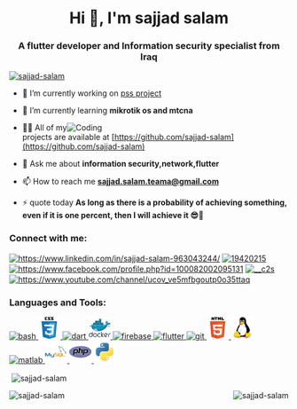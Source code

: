 <h1 align="center">Hi 👋, I'm sajjad salam</h1>

<h3 align="center">A flutter developer and Information security specialist from Iraq</h3>

<p align="left"> <a href="https://github.com/ryo-ma/github-profile-trophy"><img src="https://github-profile-trophy.vercel.app/?username=sajjad-salam" alt="sajjad-salam" /></a> </p>

- 🔭 I’m currently working on [pss project](https://github.com/sajjad-salam/pss)

- 🌱 I’m currently learning **mikrotik os and mtcna**
<img align="right" alt="Coding" width="400" src="https://camo.githubusercontent.com/925382df1a51ad299db7f3d7daec56d71de5f5c148bb36e45415752968b3192b/68747470733a2f2f666972656261736573746f726167652e676f6f676c65617069732e636f6d2f76302f622f706f6b656d6f682d61643066612e61707073706f742e636f6d2f6f2f65386634353334363961336563393765636433353464663436356437333931332e6769663f616c743d6d6564696126746f6b656e3d30343235333662312d643139612d343433382d616262642d343832613738663631623230">

- 👨‍💻 All of my projects are available at [https://github.com/sajjad-salam](https://github.com/sajjad-salam)

- 💬 Ask me about **information security,network,flutter**

- 📫 How to reach me **sajjad.salam.teama@gmail.com**

- ⚡ quote today **As long as there is a probability of achieving something, even if it is one percent, then I will achieve it 😎💪**

<h3 align="left">Connect with me:</h3>
<p align="left">
<a href="https://www.linkedin.com/in/sajjad-salam-963043244/" target="blank"><img align="center" src="https://raw.githubusercontent.com/rahuldkjain/github-profile-readme-generator/master/src/images/icons/Social/linked-in-alt.svg" alt="https://www.linkedin.com/in/sajjad-salam-963043244/" height="30" width="40" /></a>
<a href="https://stackoverflow.com/users/19420215" target="blank"><img align="center" src="https://raw.githubusercontent.com/rahuldkjain/github-profile-readme-generator/master/src/images/icons/Social/stack-overflow.svg" alt="19420215" height="30" width="40" /></a>
<a href="https://www.facebook.com/profile.php?id=100082002095131" target="blank"><img align="center" src="https://raw.githubusercontent.com/rahuldkjain/github-profile-readme-generator/master/src/images/icons/Social/facebook.svg" alt="https://www.facebook.com/profile.php?id=100082002095131" height="30" width="40" /></a>
<a href="https://instagram.com/__c2s" target="blank"><img align="center" src="https://raw.githubusercontent.com/rahuldkjain/github-profile-readme-generator/master/src/images/icons/Social/instagram.svg" alt="__c2s" height="30" width="40" /></a>
<a href="https://www.youtube.com/@Eng.sajjad_salam" target="blank"><img align="center" src="https://raw.githubusercontent.com/rahuldkjain/github-profile-readme-generator/master/src/images/icons/Social/youtube.svg" alt="https://www.youtube.com/channel/ucov_ve5mfbgoutp0o35ttaq" height="30" width="40" /></a>

</p>

<h3 align="left">Languages and Tools:</h3>
<p align="left"> <a href="https://www.gnu.org/software/bash/" target="_blank" rel="noreferrer"> <img src="https://www.vectorlogo.zone/logos/gnu_bash/gnu_bash-icon.svg" alt="bash" width="40" height="40"/> </a> <a href="https://www.w3schools.com/css/" target="_blank" rel="noreferrer"> <img src="https://raw.githubusercontent.com/devicons/devicon/master/icons/css3/css3-original-wordmark.svg" alt="css3" width="40" height="40"/> </a> <a href="https://dart.dev" target="_blank" rel="noreferrer"> <img src="https://www.vectorlogo.zone/logos/dartlang/dartlang-icon.svg" alt="dart" width="40" height="40"/> </a> <a href="https://www.docker.com/" target="_blank" rel="noreferrer"> <img src="https://raw.githubusercontent.com/devicons/devicon/master/icons/docker/docker-original-wordmark.svg" alt="docker" width="40" height="40"/> </a> <a href="https://firebase.google.com/" target="_blank" rel="noreferrer"> <img src="https://www.vectorlogo.zone/logos/firebase/firebase-icon.svg" alt="firebase" width="40" height="40"/> </a> <a href="https://flutter.dev" target="_blank" rel="noreferrer"> <img src="https://www.vectorlogo.zone/logos/flutterio/flutterio-icon.svg" alt="flutter" width="40" height="40"/> </a> <a href="https://git-scm.com/" target="_blank" rel="noreferrer"> <img src="https://www.vectorlogo.zone/logos/git-scm/git-scm-icon.svg" alt="git" width="40" height="40"/> </a> <a href="https://www.w3.org/html/" target="_blank" rel="noreferrer"> <img src="https://raw.githubusercontent.com/devicons/devicon/master/icons/html5/html5-original-wordmark.svg" alt="html5" width="40" height="40"/> </a> <a href="https://www.linux.org/" target="_blank" rel="noreferrer"> <img src="https://raw.githubusercontent.com/devicons/devicon/master/icons/linux/linux-original.svg" alt="linux" width="40" height="40"/> </a> <a href="https://www.mathworks.com/" target="_blank" rel="noreferrer"> <img src="https://upload.wikimedia.org/wikipedia/commons/2/21/Matlab_Logo.png" alt="matlab" width="40" height="40"/> </a> <a href="https://www.mysql.com/" target="_blank" rel="noreferrer"> <img src="https://raw.githubusercontent.com/devicons/devicon/master/icons/mysql/mysql-original-wordmark.svg" alt="mysql" width="40" height="40"/> </a> <a href="https://www.php.net" target="_blank" rel="noreferrer"> <img src="https://raw.githubusercontent.com/devicons/devicon/master/icons/php/php-original.svg" alt="php" width="40" height="40"/> </a> <a href="https://www.python.org" target="_blank" rel="noreferrer"> <img src="https://raw.githubusercontent.com/devicons/devicon/master/icons/python/python-original.svg" alt="python" width="40" height="40"/> </a> </p>
<p>&nbsp;<img align="center" src="https://github-readme-stats.vercel.app/api?username=sajjad-salam&show_icons=true&locale=en" alt="sajjad-salam" /></p>


<p><img align="left" src="https://github-readme-streak-stats.herokuapp.com/?user=sajjad-salam&" alt="sajjad-salam" /></p>

<p>&nbsp;<img align="right"  src="https://github-readme-stats.vercel.app/api/top-langs?username=sajjad-salam" alt="sajjad-salam" /></p>
